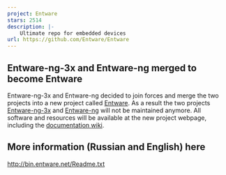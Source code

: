 ```yaml
---
project: Entware
stars: 2514
description: |-
    Ultimate repo for embedded devices
url: https://github.com/Entware/Entware
---
```


## Entware-ng-3x and Entware-ng merged to become Entware
Entware-ng-3x and Entware-ng decided to join forces and merge the two projects into a new project called [Entware](https://github.com/Entware/Entware). As a result the two projects [Entware-ng-3x](https://github.com/Entware-for-kernel-3x/Entware-ng-3x/) and [Entware-ng](https://github.com/Entware-ng/Entware-ng) will not be maintained anymore. All software and resources will be available at the new project webpage, including the [documentation wiki](https://github.com/Entware/Entware/wiki).

## More information (Russian and English) here
http://bin.entware.net/Readme.txt

